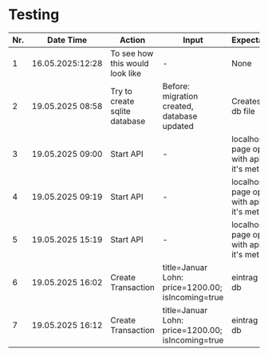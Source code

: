 # Testing

| Nr. | Date Time        | Action                          | Input                                             | Expectation                                    | Status    |
| --- | ---------------- | ------------------------------- | ------------------------------------------------- | ---------------------------------------------- | --------- |
| 1   | 16.05.2025:12:28 | To see how this would look like | -                                                 | None                                           | Unknown   |
| 2   | 19.05.2025 08:58 | Try to create sqlite database   | Before: migration created, database updated       | Creates a db file                              | Failed    |
| 3   | 19.05.2025 09:00 | Start API                       | -                                                 | localhost page opens with api and it's methods | Failed    |
| 4   | 19.05.2025 09:19 | Start API                       | -                                                 | localhost page opens with api and it's methods | Succeeded |
| 5   | 19.05.2025 15:19 | Start API                       | -                                                 | localhost page opens with api and it's methods | Succeeded |
| 6   | 19.05.2025 16:02 | Create Transaction              | title=Januar Lohn: price=1200.00; isIncoming=true | eintrag in db                                  | Failed    |
| 7   | 19.05.2025 16:12 | Create Transaction              | title=Januar Lohn: price=1200.00; isIncoming=true | eintrag in db                                  | Succeeded |
